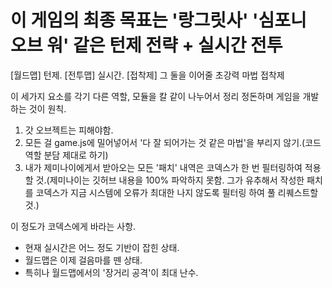 # 이 게임의 최종 목표는 '랑그릿사' '심포니 오브 워' 같은 턴제 전략 + 실시간 전투
[월드맵] 턴제.
[전투맵] 실시간.
[접착제] 그 둘을 이어줄 초강력 마법 접착제

이 세가지 요소를 각기 다른 역할, 모듈을 칼 같이 나누어서 정리 정돈하며 게임을 개발하는 것이 원칙.

1. 갓 오브젝트는 피해야함.
2. 모든 걸 game.js에 밀어넣어서 '다 잘 되어가는 것 같은 마법'을 부리지 않기.(코드 역할 분담 제대로 하기)
3. 내가 제미나이에게서 받아오는 모든 '패치' 내역은 코덱스가 한 번 필터링하여 적용할 것.(제미나이는 깃허브 내용을 100% 파악하지 못함. 그가 유추해서 작성한 패치를 코덱스가 지금 시스템에 오류가 최대한 나지 않도록 필터링 하여 풀 리퀘스트할 것.)

이 정도가 코덱스에게 바라는 사항.

* 현재 실시간은 어느 정도 기반이 잡힌 상태. 
* 월드맵은 이제 걸음마를 뗀 상태.
* 특히나 월드맵에서의 '장거리 공격'이 최대 난수.
